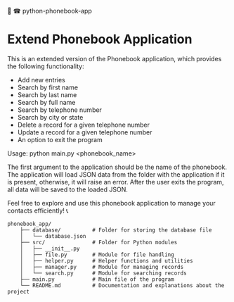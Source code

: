 🐍 ☎ python-phonebook-app

# Extend Phonebook Application

This is an extended version of the Phonebook application, which provides the following
functionality:

- Add new entries
- Search by first name
- Search by last name
- Search by full name
- Search by telephone number
- Search by city or state
- Delete a record for a given telephone number
- Update a record for a given telephone number
- An option to exit the program

Usage: python main.py <phonebook_name>

The first argument to the application should be the name of the phonebook. The application will load
JSON data from the folder with the application if it is present, otherwise, it will raise an error.
After the user exits the program, all data will be saved to the loaded JSON.

Feel free to explore and use this phonebook application to manage your contacts efficiently! 📞

    phonebook_app/
        ├── database/          # Folder for storing the database file
        │   └── database.json
        ├── src/               # Folder for Python modules
        │   ├── __init__.py
        │   ├── file.py        # Module for file handling
        │   ├── helper.py      # Helper functions and utilities
        │   ├── manager.py     # Module for managing records
        │   └── search.py      # Module for searching records
        ├── main.py            # Main file of the program
        └── README.md          # Documentation and explanations about the project
